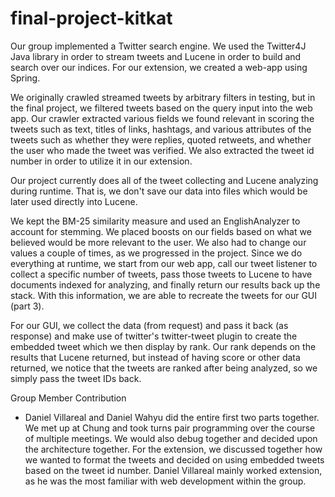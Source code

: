 # final-project-kitkat
Our group implemented a Twitter search engine. We used the Twitter4J Java library in order to stream tweets and 
Lucene in order to build and search over our indices. For our extension, we created a web-app using Spring. 

We originally crawled streamed tweets by arbitrary filters in testing, but in the final project, we filtered tweets based on the query
input into the web app. Our crawler extracted various fields we found relevant in scoring the tweets such as text, titles of links, 
hashtags, and various attributes of the tweets such as whether they were replies, quoted retweets, and whether the user who made the 
tweet was verified. We also extracted the tweet id number in order to utilize it in our extension. 

Our project currently does all of the tweet collecting and Lucene analyzing during runtime. That is, we don't save our data into files
which would be later used directly into Lucene.

We kept the BM-25 similarity measure and used an EnglishAnalyzer to account for stemming. We placed boosts on our fields based on what
we believed would be more relevant to the user. We also had to change our values a couple of times, as we progressed in the project.
Since we do everything at runtime, we start from our web app, call our tweet listener to collect a specific number of tweets, pass those
tweets to Lucene to have documents indexed for analyzing, and finally return our results back up the stack. With this information,
we are able to recreate the tweets for our GUI (part 3).

For our GUI, we collect the data (from request) and pass it back (as response) and make use of twitter's twitter-tweet plugin to
create the embedded tweet which we then display by rank. Our rank depends on the results that Lucene returned, but instead of 
having score or other data returned, we notice that the tweets are ranked after being analyzed, so we simply pass the tweet IDs back.

Group Member Contribution
- Daniel Villareal and Daniel Wahyu did the entire first two parts together. We met up at Chung and took turns pair programming 
over the course of multiple meetings. We would also debug together and decided upon the architecture together. For the extension, we 
discussed together how we wanted to format the tweets and decided on using embedded tweets based on the tweet id number. Daniel Villareal
mainly worked extension, as he was the most familiar with web development within the group. 

